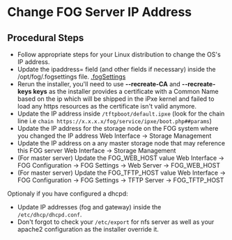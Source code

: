 # Change FOG Server IP Address

## Procedural Steps

-   Follow appropriate steps for your Linux distribution to change the
    OS\'s IP address.
-   Update the ipaddress= field (and other fields if necessary) inside
    the /opt/fog/.fogsettings file.
    [.fogSettings](install_fogsettings)
-   Rerun the installer, you\'ll need to use **\--recreate-CA** and
    **\--recreate-keys keys** as the installer provides a certificate
    with a Common Name based on the ip which will be shipped in the iPxe
    kernel and failed to load any https resources as the certificate
    isn\'t valid anymore.
-   Update the IP address inside `/tftpboot/default.ipxe` (look for the
    chain line i.e
    `chain https://x.x.x.x/fog/service/ipxe/boot.php##params`)
-   Update the IP address for the storage node on the FOG system where
    you changed the IP address Web Interface -\> Storage Management
-   Update the IP address on a any master storage node that may
    reference this FOG server Web Interface -\> Storage Management
-   (For master server) Update the FOG_WEB_HOST value Web Interface -\>
    FOG Configuration -\> FOG Settings -\> Web Server -\> FOG_WEB_HOST
-   (For master server) Update the FOG_TFTP_HOST value Web Interface -\>
    FOG Configuration -\> FOG Settings -\> TFTP Server -\> FOG_TFTP_HOST

Optionaly if you have configured a dhcpd:

-   Update IP addresses (fog and gateway) inside the
    `/etc/dhcp/dhcpd.conf`.
-   Don\'t forgot to check your `/etc/export` for nfs server as well as
    your apache2 configuration as the installer override it.
